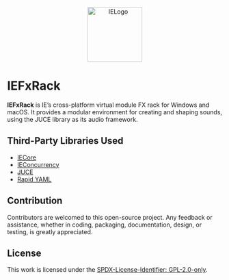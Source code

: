 <div align="center">
  <picture>
    <source media="(prefers-color-scheme: light)" srcset="https://github.com/Interactive-Echoes/IECore/raw/master/Resources/IE-Brand-Kit/IE-Logo-Alt-NoBg.png?">
    <source media="(prefers-color-scheme: dark)" srcset="https://github.com/Interactive-Echoes/IECore/raw/master/Resources/IE-Brand-Kit/IE-Logo-NoBg.png?">
  <img alt="IELogo" width="128">
  </picture>
</div>

# IEFxRack

**IEFxRack** is IE’s cross-platform virtual module FX rack for Windows and macOS.
It provides a modular environment for creating and shaping sounds, using the JUCE library as its audio framework.

## Third-Party Libraries Used
- [IECore](https://github.com/Interactive-Echoes/IECore.git)
- [IEConcurrency](https://github.com/Interactive-Echoes/IEConcurrency.git)
- [JUCE](https://github.com/juce-framework/JUCE)
- [Rapid YAML](https://github.com/biojppm/rapidyaml)

## Contribution
Contributors are welcomed to this open-source project. Any feedback or assistance, whether in coding, packaging, documentation, design, or testing, is greatly appreciated. 

## License
This work is licensed under the [SPDX-License-Identifier: GPL-2.0-only](./LICENSE).
